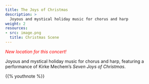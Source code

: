 ```yaml
---
title: The Joys of Christmas
description: >
  Joyous and mystical holiday music for chorus and harp
weight: 2
resources:
- src: image.png
  title: Christmas Scene
---
```


<p style="color:red;font-style:italic">New location for this concert!</p>

Joyous and mystical holiday music for chorus and harp, featuring a performance
of Kirke Mechem’s *Seven Joys of Christmas*.

{{% youthnote %}}
